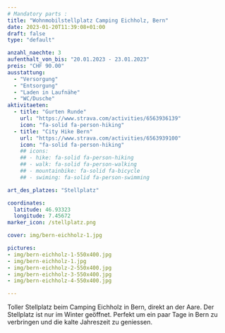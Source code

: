 ```yaml
---
# Mandatory parts :
title: "Wohnmobilstellplatz Camping Eichholz, Bern"
date: 2023-01-20T11:39:08+01:00
draft: false
type: "default"

anzahl_naechte: 3
aufenthalt_von_bis: "20.01.2023 - 23.01.2023"
preis: "CHF 90.00"
ausstattung:
  - "Versorgung"
  - "Entsorgung"
  - "Laden in Laufnähe"
  - "WC/Dusche"
aktivitaeten:
  - title: "Gurten Runde"
    url: "https://www.strava.com/activities/6563936139"
    icon: "fa-solid fa-person-hiking"
  - title: "City Hike Bern"
    url: "https://www.strava.com/activities/6563939100"
    icon: "fa-solid fa-person-hiking"
    ## icons:
    ## - hike: fa-solid fa-person-hiking
    ## - walk: fa-solid fa-person-walking
    ## - mountainbike: fa-solid fa-bicycle
    ## - swiming: fa-solid fa-person-swimming

art_des_platzes: "Stellplatz"

coordinates:
  latitude: 46.93323
  longitude: 7.45672
marker_icon: /stellplatz.png

cover: img/bern-eichholz-1.jpg

pictures: 
- img/bern-eichholz-1-550x400.jpg
- img/bern-eichholz-1.jpg
- img/bern-eichholz-2-550x400.jpg
- img/bern-eichholz-3-550x400.jpg
- img/bern-eichholz-4-550x400.jpg

---
```

Toller Stellplatz beim Camping Eichholz in Bern, direkt an der Aare. Der Stellplatz ist nur im Winter geöffnet. Perfekt um ein paar Tage in Bern zu verbringen und die kalte Jahreszeit zu geniessen.